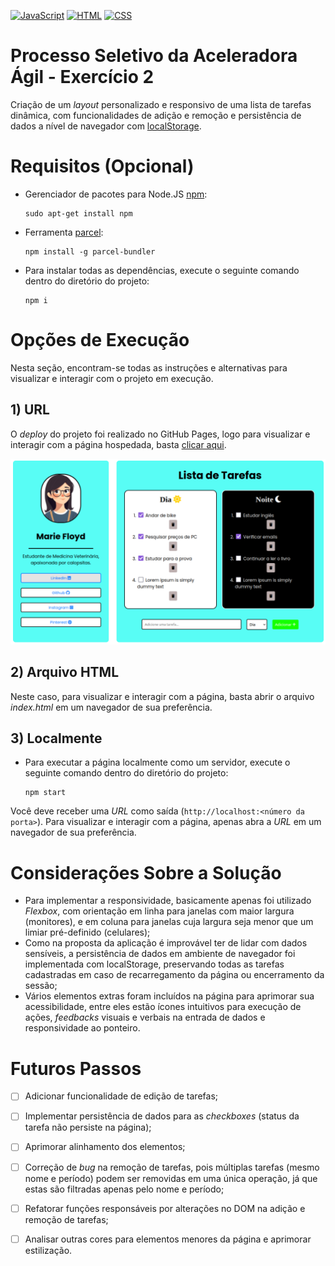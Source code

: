 [![JavaScript](https://img.shields.io/badge/JavaScript-F7DF1E?style=for-the-badge&logo=javascript&logoColor=black)](https://developer.mozilla.org/en-US/docs/Web/JavaScript) [![HTML](https://img.shields.io/badge/HTML5-E34F26?style=for-the-badge&logo=html5&logoColor=white)](https://developer.mozilla.org/en-US/docs/Web/HTML) [![CSS](https://img.shields.io/badge/CSS3-1572B6?style=for-the-badge&logo=css3&logoColor=white)](https://developer.mozilla.org/en-US/docs/Web/CSS)
# Processo Seletivo da Aceleradora Ágil - Exercício 2
 
Criação de um _layout_ personalizado e responsivo de uma lista de tarefas dinâmica, com funcionalidades de adição e remoção e persistência de dados a nível de navegador com [localStorage](https://developer.mozilla.org/pt-BR/docs/Web/API/Window/localStorage).

# Requisitos (Opcional)

- Gerenciador de pacotes para Node.JS [npm](https://docs.npmjs.com/):

      sudo apt-get install npm

- Ferramenta [parcel](https://pt.parceljs.org/getting_started.html):

      npm install -g parcel-bundler

- Para instalar todas as dependências, execute o seguinte comando dentro do diretório do projeto:

      npm i

# Opções de Execução

Nesta seção, encontram-se todas as instruções e alternativas para visualizar e interagir com o projeto em execução.

## 1) URL

O _deploy_ do projeto foi realizado no GitHub Pages, logo para visualizar e interagir com a página hospedada, basta [clicar aqui](https://juliorodrigues07.github.io/task_list/).

![Main Screen](/assets/page.png)

## 2) Arquivo HTML

Neste caso, para visualizar e interagir com a página, basta abrir o arquivo _index.html_ em um navegador de sua preferência.
 
## 3) Localmente

- Para executar a página localmente como um servidor, execute o seguinte comando dentro do diretório do projeto:

      npm start

 Você deve receber uma _URL_ como saída (`http://localhost:<número da porta>`). Para visualizar e interagir com a página, apenas abra a _URL_ em um navegador de sua preferência.

# Considerações Sobre a Solução

- Para implementar a responsividade, basicamente apenas foi utilizado _Flexbox_, com orientação em linha para janelas com maior largura (monitores), e em coluna para janelas cuja largura seja menor que um limiar pré-definido (celulares);
- Como na proposta da aplicação é improvável ter de lidar com dados sensíveis, a persistência de dados em ambiente de navegador foi implementada com localStorage, preservando todas as tarefas cadastradas em caso de recarregamento da página ou encerramento da sessão;
- Vários elementos extras foram incluídos na página para aprimorar sua acessibilidade, entre eles estão ícones intuitivos para execução de ações, _feedbacks_ visuais e verbais na entrada de dados e responsividade ao ponteiro.

# Futuros Passos 

- [ ] Adicionar funcionalidade de edição de tarefas;

- [ ] Implementar persistência de dados para as _checkboxes_ (status da tarefa não persiste na página);

- [ ] Aprimorar alinhamento dos elementos;

- [ ] Correção de _bug_ na remoção de tarefas, pois múltiplas tarefas (mesmo nome e período) podem ser removidas em uma única operação, já que estas são filtradas apenas pelo nome e período;

- [ ] Refatorar funções responsáveis por alterações no DOM na adição e remoção de tarefas;

- [ ] Analisar outras cores para elementos menores da página e aprimorar estilização.

